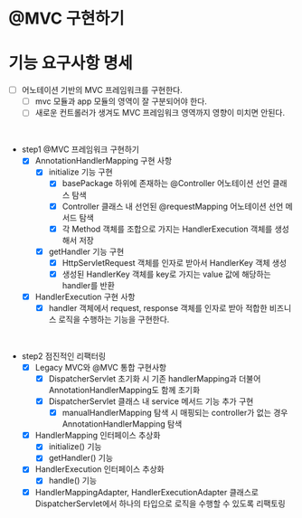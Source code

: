 # @MVC 구현하기

# 기능 요구사항 명세
- [ ] 어노테이션 기반의 MVC 프레임워크를 구현한다.
  - [ ] mvc 모듈과 app 모듈의 영역이 잘 구분되어야 한다.
  - [ ] 새로운 컨트롤러가 생겨도 MVC 프레임워크 영역까지 영향이 미치면 안된다.

<br>

- step1 @MVC 프레임워크 구현하기
  - [x] AnnotationHandlerMapping 구현 사항
    - [x] initialize 기능 구현
      - [x] basePackage 하위에 존재하는 @Controller 어노테이션 선언 클래스 탐색
      - [x] Controller 클래스 내 선언된 @requestMapping 어노테이션 선언 메서드 탐색
      - [x] 각 Method 객체를 조합으로 가지는 HandlerExecution 객체를 생성해서 저장
    - [x] getHandler 기능 구현
      - [x] HttpServletRequest 객체를 인자로 받아서 HandlerKey 객체 생성
      - [x] 생성된 HandlerKey 객체를 key로 가지는 value 값에 해당하는 handler를 반환
  - [x] HandlerExecution 구현 사항
    - [x] handler 객체에서 request, response 객체를 인자로 받아 적합한 비즈니스 로직을 수행하는 기능을 구현한다.

<br>

- step2 점진적인 리팩터링
  - [x] Legacy MVC와 @MVC 통합 구현사항
    - [x] DispatcherServlet 초기화 시 기존 handlerMapping과 더불어 AnnotationHandlerMapping도 함께 초기화
    - [x] DispatcherServlet 클래스 내 service 메서드 기능 추가 구현
      - [x] manualHandlerMapping 탐색 시 매핑되는 controller가 없는 경우 AnnotationHandlerMapping 탐색
  - [x] HandlerMapping 인터페이스 추상화
    - [x] initialize() 기능
    - [X] getHandler() 기능
  - [x] HandlerExecution 인터페이스 추상화
    - [x] handle() 기능
  - [x] HandlerMappingAdapter, HandlerExecutionAdapter 클래스로 DispatcherServlet에서 하나의 타입으로 로직을 수행할 수 있도록 리팩토링

